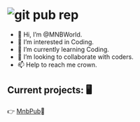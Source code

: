 # ![git pub rep](https://user-images.githubusercontent.com/92976860/200189615-eaac2e36-db36-4a52-8f4e-b56e750b9e52.png)

- 👋 Hi, I’m @MNBWorld.
- 👀 I’m interested in Coding.
- 🌱 I’m currently learning Coding.
- 💞️ I’m looking to collaborate with coders.
- 📫 Help to reach me crown.

## Current projects: 🖥️
👉 [MnbPub][1]📱

[1]: https://github.com/MNBWorld/MnbPub.git "MnbPub"
<!---
MNBWorld/MNBWorld is a ✨ special ✨ repository because its `README.md` (this file) appears on your GitHub profile.
You can click the Preview link to take a look at your changes.
--->
